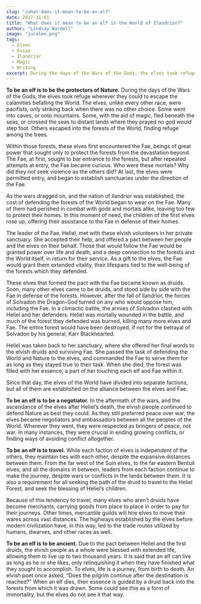 ```yaml
---
slug: "/what-does-it-mean-to-be-an-elf"
date: 2017-11-01
title: "What does it mean to be an elf in the World of Ilandrior?"
author: "Lindsay Wardell"
image: "juralen.png"
tags:
  - Elves
  - Essay
  - Ilandrior
  - Magic
  - Writing
excerpt: During the days of the Wars of the Gods, the elves took refuge wherever they could to escape the calamities befalling the World.
---
```

**To be an elf is to be the protectors of Nature.** During the days of the Wars of the Gods, the elves took refuge wherever they could to escape the calamities befalling the World. The elves, unlike every other race, were pacifists, only striking back when there was no other choice. Some went into caves, or onto mountains. Some, with the aid of magic, fled beneath the seas, or crossed the seas to distant lands where they prayed no god would step foot. Others escaped into the forests of the World, finding refuge among the trees.

Within those forests, these elves first encountered the Fae, beings of great power that sought only to protect the forests from the devastation beyond. The Fae, at first, sought to bar entrance to the forests, but after repeated attempts at entry, the Fae became curious. Who were these mortals? Why did they not seek violence as the others did? At last, the elves were permitted entry, and began to establish sanctuaries under the direction of the Fae.

As the wars dragged on, and the nation of Ilandrior was established, the cost of defending the forests of the World began to wear on the Fae. Many of them had perished in combat with gods and mortals alike, leaving too few to protect their homes. In this moment of need, the children of the first elves rose up, offering their assistance to the Fae in defense of their homes.

The leader of the Fae, Heliel, met with these elvish volunteers in her private sanctuary. She accepted their help, and offered a pact between her people and the elves on their behalf. Those that would follow the Fae would be granted power over life and death, and a deep connection to the forests and the World itself, in return for their service. As a gift to the elves, the Fae would grant them extended vitality, their lifespans tied to the well-being of the forests which they defended.

These elves that formed the pact with the Fae became known as druids. Soon, many other elves came to be druids, and stood side by side with the Fae in defense of the forests. However, after the fall of Ilandrior, the forces of Solvadon the Dragon-God turned on any who would oppose him, including the Fae. In a climactic battle, the armies of Solvadon clashed with Heliel and her defenders. Heliel was mortally wounded in the battle, and much of the forest they defended was burned, killing many more elves and Fae. The entire forest would have been destroyed, if not for the betrayal of Solvadon by his general, Karr Blackhearted.

Heliel was taken back to her sanctuary, where she offered her final words to the elvish druids and surviving Fae. She passed the task of defending the World and Nature to the elves, and commanded the Fae to serve them for as long as they stayed true to their task. When she died, the forest was filled with her essence, a part of her touching each elf and Fae within it.

Since that day, the elves of the World have divided into separate factions, but all of them are established on the alliance between the elves and Fae.

**To be an elf is to be a negotiator.** In the aftermath of the wars, and the ascendance of the elves after Heliel’s death, the elvish people continued to defend Nature as best they could. As they still preferred peace over war, the elves became negotiators and ambassadors between all the peoples of the World. Wherever they went, they were respected as bringers of peace, not war. In many instances, they were crucial in ending growing conflicts, or finding ways of avoiding conflict altogether.

**To be an elf is to travel.** While each faction of elves is independent of the others, they maintain ties with each other, despite the expansive distances between them. From the far west of the Suin elves, to the far eastern Bentuil elves, and all the domains in between, leaders from each faction continue to make the journey, despite wars or conflicts in the lands between them. It is also a requirement for all seeking the path of the druid to travel to the Heliel Forest, and seek the blessing of Heliel’s children.

Because of this tendency to travel, many elves who aren’t druids have become merchants, carrying goods from place to place in order to pay for their journeys. Other times, mercantile guilds will hire elves to move their wares across vast distances. The highways established by the elves before modern civilization have, in this way, led to the trade routes utilized by humans, dwarves, and other races as well.

**To be an elf is to be ancient.** Due to the pact between Heliel and the first druids, the elvish people as a whole were blessed with extended life, allowing them to live up to two thousand years. It is said that an elf can live as long as he or she likes, only relinquishing it when they have finished what they sought to accomplish. To elves, life is a journey, from birth to death. An elvish poet once asked, “Does the pilgrim continue after the destination is reached?” When an elf dies, their essence is guided by a druid back into the forests from which it was drawn. Some could see this as a form of immortality, but the elves do not see it that way.